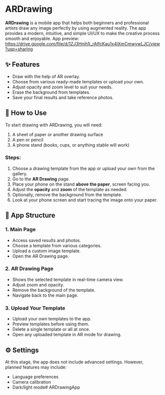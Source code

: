 # ARDrawing

**ARDrawing** is a mobile app that helps both beginners and professional artists draw any image perfectly by using augmented reality. The app provides a modern, intuitive, and simple UI/UX to make the creative process smooth and enjoyable. App preview: https://drive.google.com/file/d/1ZJ3Hnjh1j_rAIfcKau1x4iXmCmwywLJC/view?usp=sharing

## ✨ Features

* Draw with the help of AR overlay.
* Choose from various ready-made templates or upload your own.
* Adjust opacity and zoom level to suit your needs.
* Erase the background from templates.
* Save your final results and take reference photos.

## 📱 How to Use

To start drawing with ARDrawing, you will need:

1. A sheet of paper or another drawing surface
2. A pen or pencil
3. A phone stand (books, cups, or anything stable will work)

### Steps:

1. Choose a drawing template from the app or upload your own from the gallery.
2. Go to the **AR Drawing** page.
3. Place your phone on the stand **above the paper**, screen facing you.
4. Adjust the **opacity** and **zoom** of the template as needed.
5. Optionally, remove the background from the template.
6. Look at your phone screen and start tracing the image onto your paper.

## 📂 App Structure

### 1. **Main Page**

* Access saved results and photos.
* Choose a template from various categories.
* Upload a custom image template.
* Open the AR Drawing page.

### 2. **AR Drawing Page**

* Shows the selected template in real-time camera view.
* Adjust zoom and opacity.
* Remove the background of the template.
* Navigate back to the main page.

### 3. **Upload Your Template**

* Upload your own templates to the app.
* Preview templates before using them.
* Delete a single template or all at once.
* Open any uploaded template in AR mode for drawing.

## ⚙️ Settings

At this stage, the app does not include advanced settings. However, planned features may include:

* Language preferences
* Camera calibration
* Dark/light mode# ARDrawingApp
